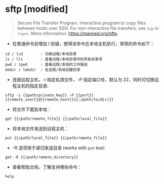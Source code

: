 # sftp [modified]

> Secure File Transfer Program.
> Interactive program to copy files between hosts over SSH.
> For non-interactive file transfers, see `scp` or `rsync`.
> More information: <https://manned.org/sftp>.

- 在普通命令前增加 l 前缀，使得该命令在本地主机执行，常用的命令如下：

```
cd / lcd        : 切换远程/本地目录
ls / lls        : 查看远程/本地目录内的所有目录项
pwd / lpwd      : 查看远程/本地的工作路径
mkdir / lmkdir  : 在远程/本地创建目录
```

- 连接远程主机，-i 指定私钥文件，-P 指定端口号，默认为 22，同时可切换远程主机的指定目录:

`sftp -i {{path/private_key}} -P {{port}} {{remote_user}}@{{remote_host}}{{:/path/to/dir/}}`

- 将文件下载到本地：

`get {{/path/remote_file}} {{/path/local_file}}`

- 将本地文件发送到远程主机：

`put {{/path/local_file}} {{/path/remote_file}}`

- -R 选项用于递归发送目录 (works with `put` too):

`get -R {{/path/remote_directory}}`

- 查看帮助文档，了解支持哪些命令：

`help`
